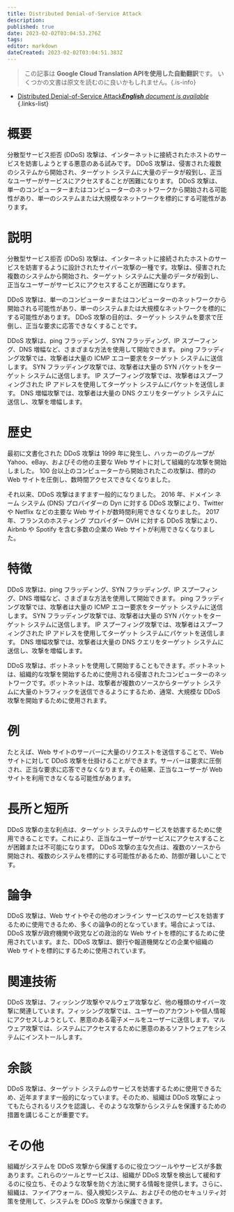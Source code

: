 ```yaml
---
title: Distributed Denial-of-Service Attack
description: 
published: true
date: 2023-02-02T03:04:53.276Z
tags: 
editor: markdown
dateCreated: 2023-02-02T03:04:51.383Z
---
```


> この記事は **Google Cloud Translation APIを使用した自動翻訳**です。
いくつかの文書は原文を読むのに良いかもしれません。{.is-info}



- [Distributed Denial-of-Service Attack***English** document is available*](/en/Knowledge-base/Dictionary/distributed-denial-of-service-attack)
{.links-list}



# 概要
分散型サービス拒否 (DDoS) 攻撃は、インターネットに接続されたホストのサービスを妨害しようとする悪意のある試みです。 DDoS 攻撃は、侵害された複数のシステムから開始され、ターゲット システムに大量のデータが殺到し、正当なユーザーがサービスにアクセスすることが困難になります。 DDoS 攻撃は、単一のコンピューターまたはコンピューターのネットワークから開始される可能性があり、単一のシステムまたは大規模なネットワークを標的にする可能性があります。

# 説明
分散型サービス拒否 (DDoS) 攻撃は、インターネットに接続されたホストのサービスを妨害するように設計されたサイバー攻撃の一種です。攻撃は、侵害された複数のシステムから開始され、ターゲット システムに大量のデータが殺到し、正当なユーザーがサービスにアクセスすることが困難になります。

DDoS 攻撃は、単一のコンピューターまたはコンピューターのネットワークから開始される可能性があり、単一のシステムまたは大規模なネットワークを標的にする可能性があります。 DDoS 攻撃の目的は、ターゲット システムを要求で圧倒し、正当な要求に応答できなくすることです。

DDoS 攻撃は、ping フラッディング、SYN フラッディング、IP スプーフィング、DNS 増幅など、さまざまな方法を使用して開始できます。 ping フラッディング攻撃では、攻撃者は大量の ICMP エコー要求をターゲット システムに送信します。 SYN フラッディング攻撃では、攻撃者は大量の SYN パケットをターゲット システムに送信します。 IP スプーフィング攻撃では、攻撃者はスプーフィングされた IP アドレスを使用してターゲット システムにパケットを送信します。 DNS 増幅攻撃では、攻撃者は大量の DNS クエリをターゲット システムに送信し、攻撃を増幅します。

# 歴史
最初に文書化された DDoS 攻撃は 1999 年に発生し、ハッカーのグループが Yahoo、eBay、およびその他の主要な Web サイトに対して組織的な攻撃を開始しました。 100 台以上のコンピューターから開始されたこの攻撃は、標的の Web サイトを圧倒し、数時間アクセスできなくなりました。

それ以来、DDoS 攻撃はますます一般的になりました。 2016 年、ドメイン ネーム システム (DNS) プロバイダーの Dyn に対する DDoS 攻撃により、Twitter や Netflix などの主要な Web サイトが数時間利用できなくなりました。 2017 年、フランスのホスティング プロバイダー OVH に対する DDoS 攻撃により、Airbnb や Spotify を含む多数の企業の Web サイトが利用できなくなりました。

# 特徴
DDoS 攻撃は、ping フラッディング、SYN フラッディング、IP スプーフィング、DNS 増幅など、さまざまな方法を使用して開始できます。 ping フラッディング攻撃では、攻撃者は大量の ICMP エコー要求をターゲット システムに送信します。 SYN フラッディング攻撃では、攻撃者は大量の SYN パケットをターゲット システムに送信します。 IP スプーフィング攻撃では、攻撃者はスプーフィングされた IP アドレスを使用してターゲット システムにパケットを送信します。 DNS 増幅攻撃では、攻撃者は大量の DNS クエリをターゲット システムに送信し、攻撃を増幅します。

DDoS 攻撃は、ボットネットを使用して開始することもできます。ボットネットは、組織的な攻撃を開始するために使用される侵害されたコンピューターのネットワークです。ボットネットは、攻撃者が複数のソースからターゲット システムに大量のトラフィックを送信できるようにするため、通常、大規模な DDoS 攻撃を開始するために使用されます。

# 例
たとえば、Web サイトのサーバーに大量のリクエストを送信することで、Web サイトに対して DDoS 攻撃を仕掛けることができます。サーバーは要求に圧倒され、正当な要求に応答できなくなります。その結果、正当なユーザーが Web サイトを利用できなくなる可能性があります。

# 長所と短所
DDoS 攻撃の主な利点は、ターゲット システムのサービスを妨害するために使用できることです。これにより、正当なユーザーがサービスにアクセスすることが困難または不可能になります。 DDoS 攻撃の主な欠点は、複数のソースから開始され、複数のシステムを標的にする可能性があるため、防御が難しいことです。

# 論争
DDoS 攻撃は、Web サイトやその他のオンライン サービスのサービスを妨害するために使用できるため、多くの論争の的となっています。場合によっては、DDoS 攻撃が政府機関や政党などの政治的な Web サイトを標的にするために使用されています。また、DDoS 攻撃は、銀行や報道機関などの企業や組織の Web サイトを標的にするために使用されています。

# 関連技術
DDoS 攻撃は、フィッシング攻撃やマルウェア攻撃など、他の種類のサイバー攻撃に関連しています。フィッシング攻撃では、ユーザーのアカウントや個人情報にアクセスしようとして、悪意のある電子メールをユーザーに送信します。マルウェア攻撃では、システムにアクセスするために悪意のあるソフトウェアをシステムにインストールします。

# 余談
DDoS 攻撃は、ターゲット システムのサービスを妨害するために使用できるため、近年ますます一般的になっています。そのため、組織は DDoS 攻撃によってもたらされるリスクを認識し、そのような攻撃からシステムを保護するための措置を講じることが重要です。

# その他
組織がシステムを DDoS 攻撃から保護するのに役立つツールやサービスが多数あります。これらのツールとサービスは、組織が DDoS 攻撃を検出して緩和するのに役立ち、そのような攻撃を防ぐ方法に関する情報を提供します。さらに、組織は、ファイアウォール、侵入検知システム、およびその他のセキュリティ対策を使用して、システムを DDoS 攻撃から保護できます。